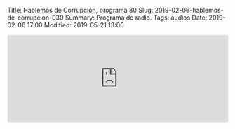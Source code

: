 Title: Hablemos de Corrupción, programa 30
Slug: 2019-02-06-hablemos-de-corrupcion-030
Summary: Programa de radio.
Tags: audios
Date: 2019-02-06 17:00
Modified: 2019-05-21 13:00


<iframe id='audio_36153740' frameborder='0' allowfullscreen='' scrolling='no' height='200' style='border:1px solid #EEE; box-sizing:border-box; width:100%;' src="https://mx.ivoox.com/es/player_ej_36153740_4_1.html?c1=ff6600"></iframe>

